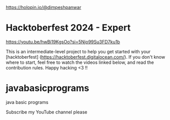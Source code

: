 
https://holopin.io/@dimpeshpanwar



# Hacktoberfest 2024 - Expert

https://youtu.be/hwBi19KgsOo?si=5Njo99Su3FD7ku1b

This is an intermediate-level project to help you get started with your
[hacktoberfest] (https://hacktoberfest.digitalocean.com/). If you don't
know where to start, feel free to watch the videos linked below, and
read the contribution rules. Happy hacking <3 !!
# javabasicprograms
java basic programs

Subscribe my YouTube channel please

